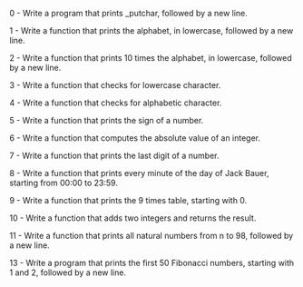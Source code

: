 0 - Write a program that prints _putchar, followed by a new line. 

1 - Write a function that prints the alphabet, in lowercase, followed by a new line. 

2 - Write a function that prints 10 times the alphabet, in lowercase, followed by a new line. 

3 - Write a function that checks for lowercase character. 

4 - Write a function that checks for alphabetic character. 

5 - Write a function that prints the sign of a number. 

6 - Write a function that computes the absolute value of an integer. 

7 - Write a function that prints the last digit of a number. 

8 - Write a function that prints every minute of the day of Jack Bauer, starting from 00:00 to 23:59. 

9 - Write a function that prints the 9 times table, starting with 0. 

10 - Write a function that adds two integers and returns the result. 

11 - Write a function that prints all natural numbers from n to 98, followed by a new line.

13 - Write a program that prints the first 50 Fibonacci numbers, starting with 1 and 2, followed by a new line.
